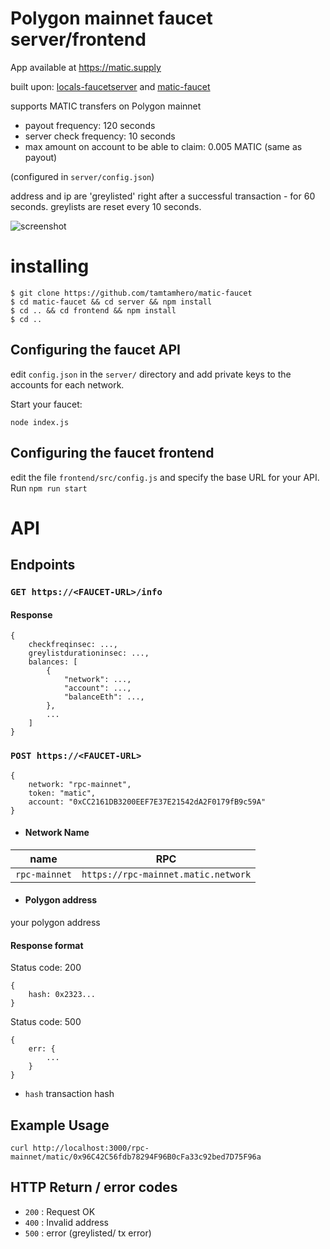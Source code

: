 # Polygon mainnet faucet server/frontend

App available at https://matic.supply

built upon: [locals-faucetserver](https://github.com/sponnet/locals-faucetserver) and [matic-faucet](https://github.com/nglglhtr/matic-faucet)

supports MATIC transfers on Polygon mainnet

- payout frequency: 120 seconds
- server check frequency: 10 seconds
- max amount on account to be able to claim: 0.005 MATIC (same as payout)

(configured in `server/config.json`)

address and ip are 'greylisted' right after a successful transaction - for 60 seconds. greylists are reset every 10 seconds.

![screenshot](screen.png)

# installing

```
$ git clone https://github.com/tamtamhero/matic-faucet
$ cd matic-faucet && cd server && npm install
$ cd .. && cd frontend && npm install
$ cd ..
```

## Configuring the faucet API

edit ```config.json``` in the `server/` directory and add private keys to the accounts for each network.

Start your faucet:

```
node index.js
```

## Configuring the faucet frontend

edit the file `frontend/src/config.js` and specify the base URL for your API. Run `npm run start`

# API

## Endpoints

### ```GET https://<FAUCET-URL>/info```

#### Response
```
{
	checkfreqinsec: ...,
	greylistdurationinsec: ...,
	balances: [
		{
			"network": ...,
			"account": ...,
			"balanceEth": ...,
		},
		...
	]
}
```

### ```POST https://<FAUCET-URL>```
```
{
	network: "rpc-mainnet",
	token: "matic",
	account: "0xCC2161DB3200EEF7E37E21542dA2F0179fB9c59A"
}
```

- #### Network Name
|name|RPC|
|---|---|
|`rpc-mainnet`|`https://rpc-mainnet.matic.network`|

- #### Polygon address
your polygon address

#### Response format
Status code: 200
```
{ 
	hash: 0x2323... 
}
```
Status code: 500
```
{
	err: {
		...
	}
}
```
* `hash` transaction hash 

## Example Usage

`curl http://localhost:3000/rpc-mainnet/matic/0x96C42C56fdb78294F96B0cFa33c92bed7D75F96a`


## HTTP Return / error codes

* `200` : Request OK
* `400` : Invalid address
* `500` : error (greylisted/ tx error)
